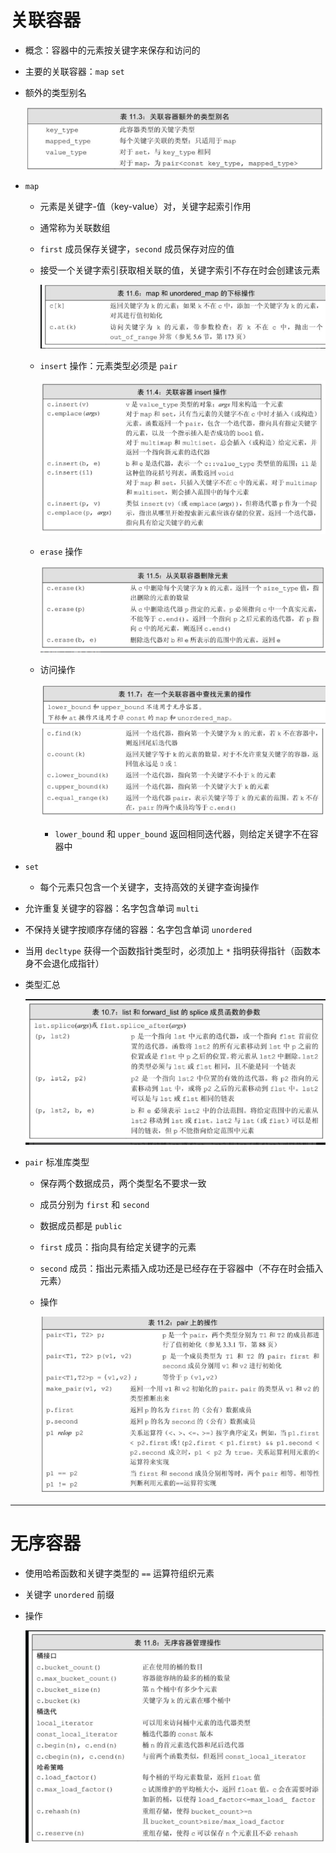 # **关联容器**

- 概念：容器中的元素按关键字来保存和访问的

- 主要的关联容器：`map` `set`

- 额外的类型别名

  ![20220313123142](https://raw.githubusercontent.com/Be-A-God/Drawing-bed/main/note/20220313123142.png)

- `map`

  - 元素是关键字-值（key-value）对，关键字起索引作用

  - 通常称为关联数组

  - `first` 成员保存关键字，`second` 成员保存对应的值

  - 接受一个关键字索引获取相关联的值，关键字索引不存在时会创建该元素

    ![20220313123205](https://raw.githubusercontent.com/Be-A-God/Drawing-bed/main/note/20220313123205.png)

  - `insert` 操作：元素类型必须是 `pair`

    ![20220313123241](https://raw.githubusercontent.com/Be-A-God/Drawing-bed/main/note/20220313123241.png)

  - `erase` 操作

    ![20220313123308](https://raw.githubusercontent.com/Be-A-God/Drawing-bed/main/note/20220313123308.png)

  - 访问操作

    ![20220313123333](https://raw.githubusercontent.com/Be-A-God/Drawing-bed/main/note/20220313123333.png)
    ![20220313123345](https://raw.githubusercontent.com/Be-A-God/Drawing-bed/main/note/20220313123345.png)

    - `lower_bound` 和 `upper_bound` 返回相同迭代器，则给定关键字不在容器中


- `set`

  - 每个元素只包含一个关键字，支持高效的关键字查询操作

- 允许重复关键字的容器：名字包含单词 `multi`

- 不保持关键字按顺序存储的容器：名字包含单词 `unordered`

- 当用 `decltype` 获得一个函数指针类型时，必须加上 `*` 指明获得指针（函数本身不会退化成指针）

- 类型汇总

  ![20220313123547](https://raw.githubusercontent.com/Be-A-God/Drawing-bed/main/note/20220313123547.png)

- `pair` 标准库类型

  - 保存两个数据成员，两个类型名不要求一致

  - 成员分别为 `first` 和  `second`

  - 数据成员都是 `public`

  - `first` 成员：指向具有给定关键字的元素

  - `second` 成员：指出元素插入成功还是已经存在于容器中（不存在时会插入元素）

  - 操作

    ![20220313123447](https://raw.githubusercontent.com/Be-A-God/Drawing-bed/main/note/20220313123447.png)

---

# **无序容器**

- 使用哈希函数和关键字类型的 `==` 运算符组织元素

- 关键字 `unordered` 前缀

- 操作

  ![20220313123518](https://raw.githubusercontent.com/Be-A-God/Drawing-bed/main/note/20220313123518.png)